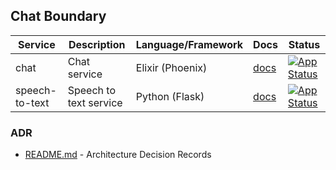 ## Chat Boundary

| Service        | Description            | Language/Framework   | Docs                                                       | Status                                                                                                                                                                |
|----------------|------------------------|----------------------|------------------------------------------------------------|-----------------------------------------------------------------------------------------------------------------------------------------------------------------------|
| chat           | Chat service           | Elixir (Phoenix)     | [docs](./chat/README.md)           | [![App Status](https://argo.shortlink.best/api/badge?name=shortlink-chat&revision=true)](https://argo.shortlink.best/applications/shortlink-chat)                     |                                                                   
| speech-to-text | Speech to text service | Python (Flask)       | [docs](./speech-to-text/README.md) | [![App Status](https://argo.shortlink.best/api/badge?name=shortlink-speech-to-text&revision=true)](https://argo.shortlink.best/applications/shortlink-speech-to-text) |

### ADR

- [README.md](./docs/ADR/README.md) - Architecture Decision Records
